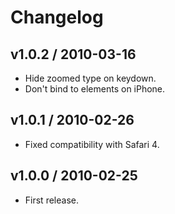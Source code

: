 # Changelog 

## v1.0.2 / 2010-03-16
  * Hide zoomed type on keydown.
  * Don't bind to elements on iPhone.

## v1.0.1 / 2010-02-26
  * Fixed compatibility with Safari 4.

## v1.0.0 / 2010-02-25
  * First release.
